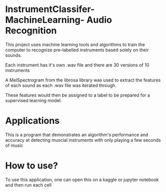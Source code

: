 # InstrumentClassifer- MachineLearning- Audio Recognition


This project uses machine learning tools and algorithms to train the computer to recognize pre-labelled instruments based solely on their sounds.

Each instrument has it's own .wav file and there are 30 versions of 10 instruments

A MelSpectrogram from the librosa library was used to extract the features of each sound as each .wav file was iterated through. 

These features would then be assigned to a label to be prepared for a supervised learning model.

# Applications

This is a program that demonstrates an algorithm's performance and accuracy at detecting muscial instruments with only playing a few seconds of music

# How to use?

To use this application, one can open this on a kaggle or jupyter notebook and then run each cell 
